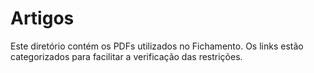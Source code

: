 # Artigos

Este diretório contém os PDFs utilizados no Fichamento. Os links estão categorizados para facilitar a verificação das restrições.

